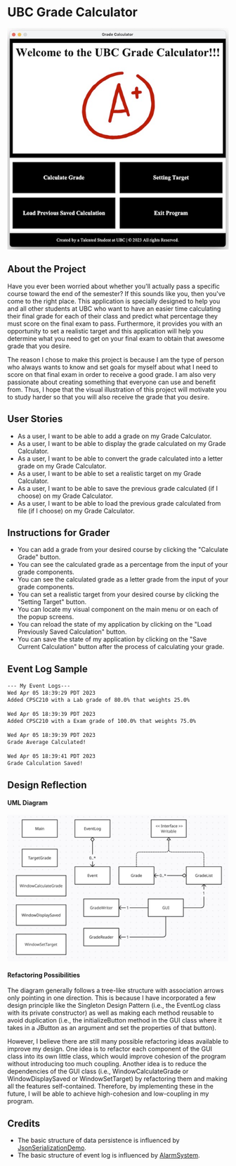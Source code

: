 # UBC Grade Calculator
![Photo of the UBC Grade Calculator](image/UBCGradeCalculator.png)

## About the Project 
Have you ever been worried about whether you'll actually pass a specific course toward the end of the semester? 
If this sounds like you, then you've come to the right place. This application is specially designed to help you and 
all other students at UBC who want to have an easier time calculating their final grade for each of their class and 
predict what percentage they must score on the final exam to pass. Furthermore, it provides you with an opportunity 
to set a realistic target and this application will help you determine what you need to get on your final exam to 
obtain that awesome grade that you desire.

The reason I chose to make this project is because I am the type of person who always wants to know and set goals 
for myself about what I need to score on that final exam in order to receive a good grade. I am also very passionate 
about creating something that everyone can use and benefit from. 
Thus, I hope that the visual illustration of this project will motivate you to study harder so that you will also 
receive the grade that you desire.

## User Stories 
- As a user, I want to be able to add a grade on my Grade Calculator. 
- As a user, I want to be able to display the grade calculated on my Grade Calculator.
- As a user, I want to be able to convert the grade calculated into a letter grade on my Grade Calculator.
- As a user, I want to be able to set a realistic target on my Grade Calculator.
- As a user, I want to be able to save the previous grade calculated (if I choose) on my Grade Calculator.
- As a user, I want to be able to load the previous grade calculated from file (if I choose) on my Grade Calculator.

## Instructions for Grader
- You can add a grade from your desired course by clicking the "Calculate Grade" button.  
- You can see the calculated grade as a percentage from the input of your grade components. 
- You can see the calculated grade as a letter grade from the input of your grade components. 
- You can set a realistic target from your desired course by clicking the "Setting Target" button. 
- You can locate my visual component on the main menu or on each of the popup screens.
- You can reload the state of my application by clicking on the "Load Previously Saved Calculation" button. 
- You can save the state of my application by clicking on the "Save Current Calculation" button after the process of
calculating your grade.

## Event Log Sample
```
--- My Event Logs---
Wed Apr 05 18:39:29 PDT 2023
Added CPSC210 with a Lab grade of 80.0% that weights 25.0%

Wed Apr 05 18:39:39 PDT 2023
Added CPSC210 with a Exam grade of 100.0% that weights 75.0%

Wed Apr 05 18:39:39 PDT 2023
Grade Average Calculated!

Wed Apr 05 18:39:41 PDT 2023
Grade Calculation Saved!
```
## Design Reflection

#### UML Diagram
![UML Diagram](UML_Design_Diagram.png)

#### Refactoring Possibilities

The diagram generally follows a tree-like structure with association arrows only pointing in one direction. 
This is because I have incorporated a few design principle like the Singleton Design Pattern (i.e., 
the EventLog class with its private constructor) as well as making each method reusable to avoid duplication
(i.e., the initializeButton method in the GUI class where it takes in a JButton as an argument and set the 
properties of that button).

However, I believe there are still many possible refactoring ideas available to improve my design. One idea 
is to refactor each component of the GUI class into its own little class, which would improve cohesion 
of the program without introducing too much coupling. Another idea is to reduce the dependencies of the GUI 
class (i.e., WindowCalculateGrade or WindowDisplaySaved or WindowSetTarget) by refactoring them and making 
all the features self-contained. Therefore, by implementing these in the future, I will be able to achieve 
high-cohesion and low-coupling in my program.

## Credits
- The basic structure of data persistence is influenced by 
[JsonSerializationDemo](https://github.students.cs.ubc.ca/CPSC210/JsonSerializationDemo).
- The basic structure of event log is influenced by
[AlarmSystem](https://github.students.cs.ubc.ca/CPSC210/AlarmSystem).
